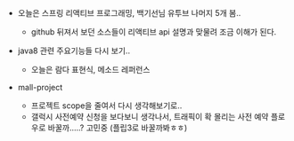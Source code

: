 * 오늘은 스프링 리액티브 프로그래밍, 백기선님 유투브 나머지 5개 봄..
    - github 뒤져서 보던 소스들이 리액티브 api 설명과 맞물려 조금 이해가 된다.
    
* java8 관련 주요기능들 다시 보기..
    - 오늘은 람다 표현식, 메소드 레퍼런스

* mall-project
    - 프로젝트 scope을 줄여서 다시 생각해보기로..
    - 갤럭시 사전예약 신청을 보다보니 생각나서, 트래픽이 확 몰리는 사전 예약 플로우로 바꿀까.....? 고민중 (플립3로 바꿀까봐ㅎㅎ)





    
    